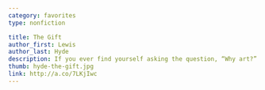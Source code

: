 ```yaml
---
category: favorites
type: nonfiction

title: The Gift
author_first: Lewis
author_last: Hyde
description: If you ever find yourself asking the question, “Why art?” — why music, movies, paintings, photography, books, why listen to or look at these things, why make them — then you’re who Hyde wrote for. He shows why neither art nor the artist can ever be rightly valued by modern economics, a value system that so predominates our thinking, and why a different economics — the gift economy, based on generosity and goodwill — is the rightful domain of creativity.
thumb: hyde-the-gift.jpg
link: http://a.co/7LKjIwc
---
```

